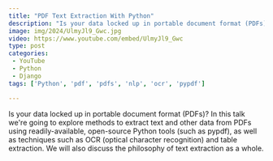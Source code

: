 ```yaml
---
title: "PDF Text Extraction With Python"
description: "Is your data locked up in portable document format (PDFs)? In this talk we're going to explore methods to extract text and other data from PDFs using readily-available, open-source Python tools (such as pypdf), as well as techniques such as OCR (optical character recognition) and table extraction. We will also discuss the philosophy of text extraction as a whole."
image: img/2024/UlmyJl9_Gwc.jpg
video: https://www.youtube.com/embed/UlmyJl9_Gwc
type: post
categories:
 - YouTube
 - Python
 - Django
tags: ['Python', 'pdf', 'pdfs', 'nlp', 'ocr', 'pypdf']

---
```


Is your data locked up in portable document format (PDFs)? In this talk we're going to explore methods to extract text and other data from PDFs using readily-available, open-source Python tools (such as pypdf), as well as techniques such as OCR (optical character recognition) and table extraction. We will also discuss the philosophy of text extraction as a whole.
